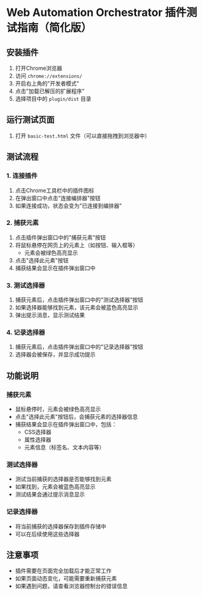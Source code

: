 # Web Automation Orchestrator 插件测试指南（简化版）

## 安装插件

1. 打开Chrome浏览器
2. 访问 `chrome://extensions/`
3. 开启右上角的"开发者模式"
4. 点击"加载已解压的扩展程序"
5. 选择项目中的 `plugin/dist` 目录

## 运行测试页面

1. 打开 `basic-test.html` 文件（可以直接拖拽到浏览器中）

## 测试流程

### 1. 连接插件

1. 点击Chrome工具栏中的插件图标
2. 在弹出窗口中点击"连接编排器"按钮
3. 如果连接成功，状态会变为"已连接到编排器"

### 2. 捕获元素

1. 点击插件弹出窗口中的"捕获元素"按钮
2. 将鼠标悬停在网页上的元素上（如按钮、输入框等）
   - 元素会被绿色高亮显示
3. 点击"选择此元素"按钮
4. 捕获结果会显示在插件弹出窗口中

### 3. 测试选择器

1. 捕获元素后，点击插件弹出窗口中的"测试选择器"按钮
2. 如果选择器能够找到元素，该元素会被蓝色高亮显示
3. 弹出提示消息，显示测试结果

### 4. 记录选择器

1. 捕获元素后，点击插件弹出窗口中的"记录选择器"按钮
2. 选择器会被保存，并显示成功提示

## 功能说明

### 捕获元素

- 鼠标悬停时，元素会被绿色高亮显示
- 点击"选择此元素"按钮后，会捕获元素的选择器信息
- 捕获结果会显示在插件弹出窗口中，包括：
  - CSS选择器
  - 属性选择器
  - 元素信息（标签名、文本内容等）

### 测试选择器

- 测试当前捕获的选择器是否能够找到元素
- 如果找到，元素会被蓝色高亮显示
- 测试结果会通过提示消息显示

### 记录选择器

- 将当前捕获的选择器保存到插件存储中
- 可以在后续使用这些选择器

## 注意事项

- 插件需要在页面完全加载后才能正常工作
- 如果页面动态变化，可能需要重新捕获元素
- 如果遇到问题，请查看浏览器控制台的错误信息